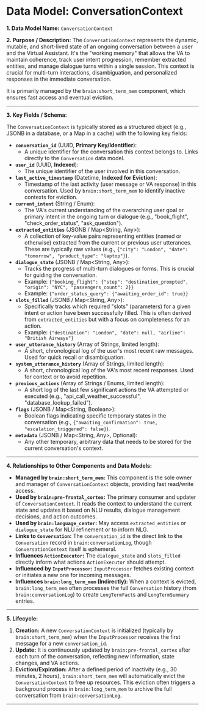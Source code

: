 # Data Model: ConversationContext

**1. Data Model Name:** `ConversationContext`

**2. Purpose / Description:**
The `ConversationContext` represents the dynamic, mutable, and short-lived state of an ongoing conversation between a user and the Virtual Assistant. It's the "working memory" that allows the VA to maintain coherence, track user intent progression, remember extracted entities, and manage dialogue turns within a single session. This context is crucial for multi-turn interactions, disambiguation, and personalized responses in the immediate conversation.

It is primarily managed by the `brain:short_term_mem` component, which ensures fast access and eventual eviction.

---

**3. Key Fields / Schema:**

The `ConversationContext` is typically stored as a structured object (e.g., JSONB in a database, or a Map in a cache) with the following key fields:

* **`conversation_id`** (UUID, **Primary Key/Identifier**):
    * A unique identifier for the conversation this context belongs to. Links directly to the `Conversation` data model.
* **`user_id`** (UUID, **Indexed**):
    * The unique identifier of the user involved in this conversation.
* **`last_active_timestamp`** (Datetime, **Indexed for Eviction**):
    * Timestamp of the last activity (user message or VA response) in this conversation. Used by `brain:short_term_mem` to identify inactive contexts for eviction.
* **`current_intent`** (String / Enum):
    * The VA's current understanding of the overarching user goal or primary intent in the ongoing turn or dialogue (e.g., "book_flight", "check_order_status", "ask_question").
* **`extracted_entities`** (JSONB / Map<String, Any>):
    * A collection of key-value pairs representing entities (named or otherwise) extracted from the current or previous user utterances. These are typically raw values (e.g., `{"city": "London", "date": "tomorrow", "product_type": "laptop"}`).
* **`dialogue_state`** (JSONB / Map<String, Any>):
    * Tracks the progress of multi-turn dialogues or forms. This is crucial for guiding the conversation.
    * Example: `{"booking_flight": {"step": "destination_prompted", "origin": "NYC", "passengers_count": 2}}`
    * Example: `{"order_status_query": {"awaiting_order_id": true}}`
* **`slots_filled`** (JSONB / Map<String, Any>):
    * Specifically tracks which required "slots" (parameters) for a given intent or action have been successfully filled. This is often derived from `extracted_entities` but with a focus on completeness for an action.
    * Example: `{"destination": "London", "date": null, "airline": "British Airways"}`
* **`user_utterance_history`** (Array of Strings, limited length):
    * A short, chronological log of the user's most recent raw messages. Used for quick recall or disambiguation.
* **`system_utterance_history`** (Array of Strings, limited length):
    * A short, chronological log of the VA's most recent responses. Used for context or to avoid repetition.
* **`previous_actions`** (Array of Strings / Enums, limited length):
    * A short log of the last few significant actions the VA attempted or executed (e.g., "api_call_weather_successful", "database_lookup_failed").
* **`flags`** (JSONB / Map<String, Boolean>):
    * Boolean flags indicating specific temporary states in the conversation (e.g., `{"awaiting_confirmation": true, "escalation_triggered": false}`).
* **`metadata`** (JSONB / Map<String, Any>, Optional):
    * Any other temporary, arbitrary data that needs to be stored for the current conversation's context.

---

**4. Relationships to Other Components and Data Models:**

* **Managed by `brain:short_term_mem`:** This component is the sole owner and manager of `ConversationContext` objects, providing fast read/write access.
* **Used by `brain:pre-frontal_cortex`:** The primary consumer and updater of `ConversationContext`. It reads the context to understand the current state and updates it based on NLU results, dialogue management decisions, and action outcomes.
* **Used by `brain:language_center`:** May access `extracted_entities` or `dialogue_state` for NLU refinement or to inform NLG.
* **Links to `Conversation`:** The `conversation_id` is the direct link to the `Conversation` record in `brain:conversationLog`, though `ConversationContext` itself is ephemeral.
* **Influences `ActionExecutor`:** The `dialogue_state` and `slots_filled` directly inform what actions `ActionExecutor` should attempt.
* **Influenced by `InputProcessor`:** `InputProcessor` fetches existing context or initiates a new one for incoming messages.
* **Influences `brain:long_term_mem` (Indirectly):** When a context is evicted, `brain:long_term_mem` often processes the full `Conversation` history (from `brain:conversationLog`) to create `LongTermFact`s and `LongTermSummary` entries.

---

**5. Lifecycle:**

1.  **Creation:** A new `ConversationContext` is initialized (typically by `brain:short_term_mem`) when the `InputProcessor` receives the first message for a new `conversation_id`.
2.  **Update:** It is continuously updated by `brain:pre-frontal_cortex` after each turn of the conversation, reflecting new information, state changes, and VA actions.
3.  **Eviction/Expiration:** After a defined period of inactivity (e.g., 30 minutes, 2 hours), `brain:short_term_mem` will automatically evict the `ConversationContext` to free up resources. This eviction often triggers a background process in `brain:long_term_mem` to archive the full conversation from `brain:conversationLog`.

---